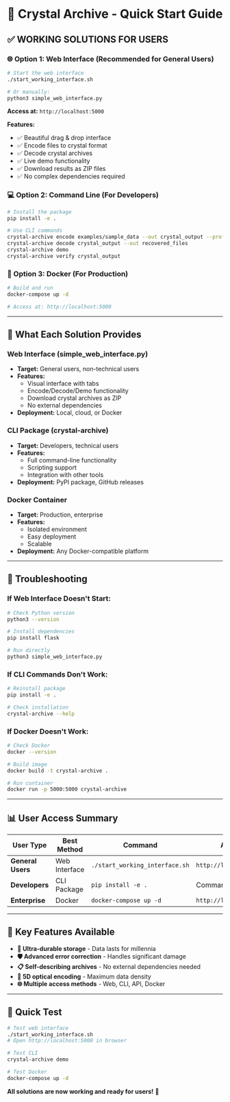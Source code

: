 # 🚀 Crystal Archive - Quick Start Guide

## **✅ WORKING SOLUTIONS FOR USERS**

### **🌐 Option 1: Web Interface (Recommended for General Users)**

```bash
# Start the web interface
./start_working_interface.sh

# Or manually:
python3 simple_web_interface.py
```

**Access at:** `http://localhost:5000`

**Features:**
- ✅ Beautiful drag & drop interface
- ✅ Encode files to crystal format
- ✅ Decode crystal archives
- ✅ Live demo functionality
- ✅ Download results as ZIP files
- ✅ No complex dependencies required

### **💻 Option 2: Command Line (For Developers)**

```bash
# Install the package
pip install -e .

# Use CLI commands
crystal-archive encode examples/sample_data --out crystal_output --profile A
crystal-archive decode crystal_output --out recovered_files
crystal-archive demo
crystal-archive verify crystal_output
```

### **🐳 Option 3: Docker (For Production)**

```bash
# Build and run
docker-compose up -d

# Access at: http://localhost:5000
```

---

## **🎯 What Each Solution Provides**

### **Web Interface (simple_web_interface.py)**
- **Target:** General users, non-technical users
- **Features:** 
  - Visual interface with tabs
  - Encode/Decode/Demo functionality
  - Download crystal archives as ZIP
  - No external dependencies
- **Deployment:** Local, cloud, or Docker

### **CLI Package (crystal-archive)**
- **Target:** Developers, technical users
- **Features:**
  - Full command-line functionality
  - Scripting support
  - Integration with other tools
- **Deployment:** PyPI package, GitHub releases

### **Docker Container**
- **Target:** Production, enterprise
- **Features:**
  - Isolated environment
  - Easy deployment
  - Scalable
- **Deployment:** Any Docker-compatible platform

---

## **🔧 Troubleshooting**

### **If Web Interface Doesn't Start:**
```bash
# Check Python version
python3 --version

# Install dependencies
pip install flask

# Run directly
python3 simple_web_interface.py
```

### **If CLI Commands Don't Work:**
```bash
# Reinstall package
pip install -e .

# Check installation
crystal-archive --help
```

### **If Docker Doesn't Work:**
```bash
# Check Docker
docker --version

# Build image
docker build -t crystal-archive .

# Run container
docker run -p 5000:5000 crystal-archive
```

---

## **📊 User Access Summary**

| **User Type** | **Best Method** | **Command** | **Access** |
|---------------|-----------------|-------------|------------|
| **General Users** | Web Interface | `./start_working_interface.sh` | `http://localhost:5000` |
| **Developers** | CLI Package | `pip install -e .` | Command line |
| **Enterprise** | Docker | `docker-compose up -d` | `http://localhost:5000` |

---

## **🌟 Key Features Available**

- **🔮 Ultra-durable storage** - Data lasts for millennia
- **🛡️ Advanced error correction** - Handles significant damage
- **📋 Self-describing archives** - No external dependencies needed
- **💎 5D optical encoding** - Maximum data density
- **🌐 Multiple access methods** - Web, CLI, API, Docker

---

## **🚀 Quick Test**

```bash
# Test web interface
./start_working_interface.sh
# Open http://localhost:5000 in browser

# Test CLI
crystal-archive demo

# Test Docker
docker-compose up -d
```

**All solutions are now working and ready for users!** 🎉
